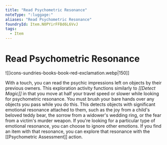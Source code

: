 ```yaml
---
title: "Read Psychometric Resonance"
noteType: ":luggage:"
aliases: "Read Psychometric Resonance"
foundryId: Item.N0PYirFFBd6L6VvJ
tags:
  - Item
---
```


# Read Psychometric Resonance
![[icons-sundries-books-book-red-exclamation.webp|150]]

With a touch, you can read the psychic impressions left on objects by their previous owners. This exploration activity functions similarly to _[[Detect Magic]]_ in that you move at half your travel speed or slower while looking for psychometric resonance. You must brush your bare hands over any objects you pass while you do this. This detects objects with significant emotional resonance attached to them, such as the joy from a child's beloved teddy bear, the sorrow from a widower's wedding ring, or the fear from a victim's murder weapon. If you're looking for a particular type of emotional resonance, you can choose to ignore other emotions. If you find an item with that resonance, you can explore that resonance with the [[Psychometric Assessment]] action.
